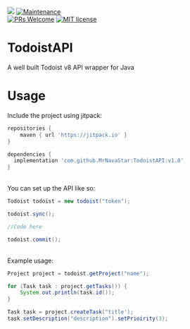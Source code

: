 [![](https://jitpack.io/v/MrNavaStar/TodoistAPI.svg)](https://jitpack.io/#MrNavaStar/TodoistAPI)
[![Maintenance](https://img.shields.io/badge/Maintained%3F-yes-green.svg)](https://GitHub.com/Naereen/StrapDown.js/graphs/commit-activity)\
[![PRs Welcome](https://img.shields.io/badge/PRs-welcome-brightgreen.svg?style=flat-square)](http://makeapullrequest.com)
[![MIT license](https://img.shields.io/badge/License-MIT-blue.svg)](https://lbesson.mit-license.org/)

# TodoistAPI
A well built Todoist v8 API wrapper for Java

# Usage
Include the project using jitpack:
```gradle
repositories {
    maven { url 'https://jitpack.io' }
}

dependencies {
  implementation 'com.github.MrNavaStar:TodoistAPI:v1.0'
}
```
\
You can set up the API like so:

```java
Todoist todoist = new todoist("token");

todoist.sync();

//Code here

todoist.commit();
```
\
Example usage:
```java
Project project = todoist.getProject("name");

for (Task task : project.getTasks()) {
    System.out.println(task.id());
}

Task task = project.createTask("title');
task.setDescription("description").setPrioirity(3);
```
